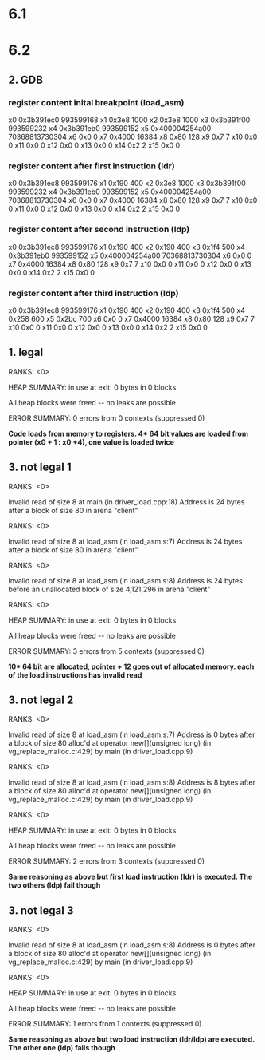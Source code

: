 # 6.1 

# 6.2

## 2. GDB 

###  register content inital breakpoint (load_asm)


x0             0x3b391ec0       993599168
x1             0x3e8    1000
x2             0x3e8    1000
x3             0x3b391f00       993599232
x4             0x3b391eb0       993599152
x5             0x400004254a00   70368813730304
x6             0x0      0
x7             0x4000   16384
x8             0x80     128
x9             0x7      7
x10            0x0      0
x11            0x0      0
x12            0x0      0
x13            0x0      0
x14            0x2      2
x15            0x0      0

### register content after first instruction (ldr)

x0             0x3b391ec8       993599176
x1             0x190    400
x2             0x3e8    1000
x3             0x3b391f00       993599232
x4             0x3b391eb0       993599152
x5             0x400004254a00   70368813730304
x6             0x0      0
x7             0x4000   16384
x8             0x80     128
x9             0x7      7
x10            0x0      0
x11            0x0      0
x12            0x0      0
x13            0x0      0
x14            0x2      2
x15            0x0      0

### register content after second instruction (ldp)

x0             0x3b391ec8       993599176
x1             0x190    400
x2             0x190    400
x3             0x1f4    500
x4             0x3b391eb0       993599152
x5             0x400004254a00   70368813730304
x6             0x0      0
x7             0x4000   16384
x8             0x80     128
x9             0x7      7
x10            0x0      0
x11            0x0      0
x12            0x0      0
x13            0x0      0
x14            0x2      2
x15            0x0      0

### register content after third instruction (ldp)

x0             0x3b391ec8       993599176
x1             0x190    400
x2             0x190    400
x3             0x1f4    500
x4             0x258    600
x5             0x2bc    700
x6             0x0      0
x7             0x4000   16384
x8             0x80     128
x9             0x7      7
x10            0x0      0
x11            0x0      0
x12            0x0      0
x13            0x0      0
x14            0x2      2
x15            0x0      0

## 1. legal
RANKS: <0>

HEAP SUMMARY:
  in use at exit: 0 bytes in 0 blocks

All heap blocks were freed -- no leaks are possible

ERROR SUMMARY: 0 errors from 0 contexts (suppressed 0)

<strong>Code loads from memory to registers. 4* 64 bit values are loaded from pointer (x0 + 1  : x0 +4), one value is loaded twice </strong>

## 3. not legal 1

RANKS: <0>

Invalid read of size 8
  at main (in driver_load.cpp:18)
Address is 24 bytes after a block of size 80 in arena "client"


RANKS: <0>

Invalid read of size 8
  at load_asm (in load_asm.s:7)
Address is 24 bytes after a block of size 80 in arena "client"


RANKS: <0>

Invalid read of size 8
  at load_asm (in load_asm.s:8)
Address is 24 bytes before an unallocated block of size 4,121,296 in arena "client"


RANKS: <0>

HEAP SUMMARY:
  in use at exit: 0 bytes in 0 blocks

All heap blocks were freed -- no leaks are possible

ERROR SUMMARY: 3 errors from 5 contexts (suppressed 0)


<strong>10* 64 bit are allocated, pointer + 12 goes out of allocated memory. each of the load instructions has invalid read</strong>


## 3. not legal 2
RANKS: <0>

Invalid read of size 8
  at load_asm (in load_asm.s:7)
Address is 0 bytes after a block of size 80 alloc'd
  at operator new[](unsigned long) (in vg_replace_malloc.c:429)
  by main (in driver_load.cpp:9)


RANKS: <0>

Invalid read of size 8
  at load_asm (in load_asm.s:8)
Address is 8 bytes after a block of size 80 alloc'd
  at operator new[](unsigned long) (in vg_replace_malloc.c:429)
  by main (in driver_load.cpp:9)


RANKS: <0>

HEAP SUMMARY:
  in use at exit: 0 bytes in 0 blocks

All heap blocks were freed -- no leaks are possible

ERROR SUMMARY: 2 errors from 3 contexts (suppressed 0)

<strong>Same reasoning as above but first load instruction (ldr) is executed. The two others (ldp) fail though</strong>

## 3. not legal 3
RANKS: <0>

Invalid read of size 8
  at load_asm (in load_asm.s:8)
Address is 0 bytes after a block of size 80 alloc'd
  at operator new[](unsigned long) (in vg_replace_malloc.c:429)
  by main (in driver_load.cpp:9)


RANKS: <0>

HEAP SUMMARY:
  in use at exit: 0 bytes in 0 blocks

All heap blocks were freed -- no leaks are possible

ERROR SUMMARY: 1 errors from 1 contexts (suppressed 0)

<strong>Same reasoning as above but two load instruction (ldr/ldp) are executed. The other one (ldp) fails though</strong>